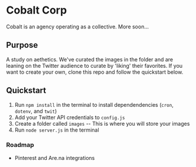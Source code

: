 # Cobalt Corp
Cobalt is an agency operating as a collective. More soon...

## Purpose

A study on aethetics. We've curated the images in the folder and are leaning on the Twitter audience to curate by 'liking' their favorites. If you want to create your own, clone this repo and follow the quickstart below.

## Quickstart

1. Run `npm install` in the terminal to install dependendencies (`cron`, `dotenv`, and `twit`)
2. Add your Twitter API credentials to `config.js`
4. Create a folder called `images` -- This is where you will store your images
5. Run `node server.js` in the terminal

### Roadmap
- Pinterest and Are.na integrations